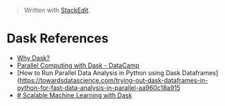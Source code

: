 > Written with [StackEdit](https://stackedit.io/).

# Dask References

- [Why Dask?](https://docs.dask.org/en/latest/why.html)
- [Parallel Computing with Dask - DataCamp](https://www.datacamp.com/courses/parallel-computing-with-dask)
- [How to Run Parallel Data Analysis in Python using Dask Dataframes](https://towardsdatascience.com/trying-out-dask-dataframes-in-python-for-fast-data-analysis-in-parallel-aa960c18a915
- [# Scalable Machine Learning with Dask](https://www.youtube.com/watch?v=tQBovBvSDvA)
<!--stackedit_data:
eyJoaXN0b3J5IjpbLTMwMTQyNzU2NiwxMjEzNzQ1ODY5LC0yNj
M4OTIyMzNdfQ==
-->